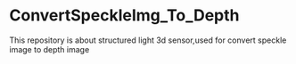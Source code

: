 # ConvertSpeckleImg_To_Depth
This repository is about structured light 3d sensor,used for convert speckle image to depth image
